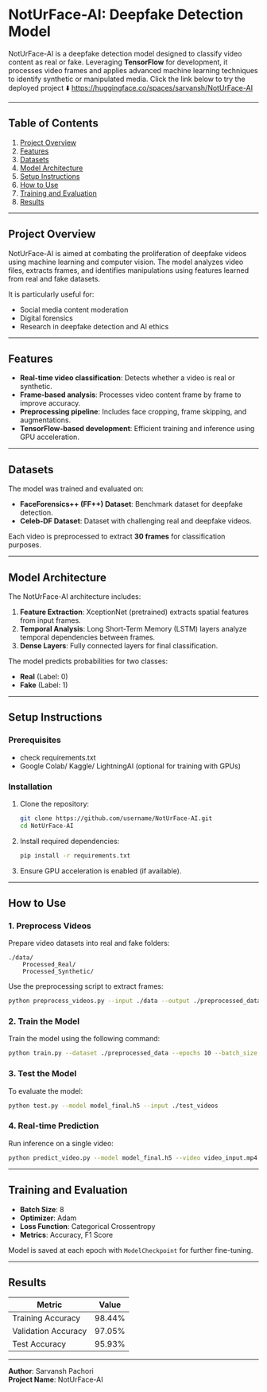 # NotUrFace-AI: Deepfake Detection Model

NotUrFace-AI is a deepfake detection model designed to classify video content as real or fake. Leveraging **TensorFlow** for development, it processes video frames and applies advanced machine learning techniques to identify synthetic or manipulated media.
Click the link below to try the deployed project ⬇️
https://huggingface.co/spaces/sarvansh/NotUrFace-AI

---

## Table of Contents
1. [Project Overview](#project-overview)
2. [Features](#features)
3. [Datasets](#datasets)
4. [Model Architecture](#model-architecture)
5. [Setup Instructions](#setup-instructions)
6. [How to Use](#how-to-use)
7. [Training and Evaluation](#training-and-evaluation)
8. [Results](#results)

---

## Project Overview
NotUrFace-AI is aimed at combating the proliferation of deepfake videos using machine learning and computer vision. The model analyzes video files, extracts frames, and identifies manipulations using features learned from real and fake datasets.

It is particularly useful for:
- Social media content moderation
- Digital forensics
- Research in deepfake detection and AI ethics

---

## Features
- **Real-time video classification**: Detects whether a video is real or synthetic.
- **Frame-based analysis**: Processes video content frame by frame to improve accuracy.
- **Preprocessing pipeline**: Includes face cropping, frame skipping, and augmentations.
- **TensorFlow-based development**: Efficient training and inference using GPU acceleration.

---

## Datasets
The model was trained and evaluated on:
- **FaceForensics++ (FF++) Dataset**: Benchmark dataset for deepfake detection.
- **Celeb-DF Dataset**: Dataset with challenging real and deepfake videos.

Each video is preprocessed to extract **30 frames** for classification purposes.

---

## Model Architecture
The NotUrFace-AI architecture includes:
1. **Feature Extraction**: XceptionNet (pretrained) extracts spatial features from input frames.
2. **Temporal Analysis**: Long Short-Term Memory (LSTM) layers analyze temporal dependencies between frames.
3. **Dense Layers**: Fully connected layers for final classification.

The model predicts probabilities for two classes:
- **Real** (Label: 0)
- **Fake** (Label: 1)

---

## Setup Instructions
### Prerequisites
- check requirements.txt
- Google Colab/ Kaggle/ LightningAI (optional for training with GPUs)

### Installation
1. Clone the repository:
   ```bash
   git clone https://github.com/username/NotUrFace-AI.git
   cd NotUrFace-AI
   ```
2. Install required dependencies:
   ```bash
   pip install -r requirements.txt
   ```
3. Ensure GPU acceleration is enabled (if available).

---

## How to Use
### 1. Preprocess Videos
Prepare video datasets into real and fake folders:
```
./data/
    Processed_Real/
    Processed_Synthetic/
```
Use the preprocessing script to extract frames:
```bash
python preprocess_videos.py --input ./data --output ./preprocessed_data
```

### 2. Train the Model
Train the model using the following command:
```bash
python train.py --dataset ./preprocessed_data --epochs 10 --batch_size 8
```

### 3. Test the Model
To evaluate the model:
```bash
python test.py --model model_final.h5 --input ./test_videos
```

### 4. Real-time Prediction
Run inference on a single video:
```bash
python predict_video.py --model model_final.h5 --video video_input.mp4
```

---

## Training and Evaluation
- **Batch Size**: 8
- **Optimizer**: Adam
- **Loss Function**: Categorical Crossentropy
- **Metrics**: Accuracy, F1 Score

Model is saved at each epoch with `ModelCheckpoint` for further fine-tuning.

---

## Results
| Metric          | Value       |
|-----------------|-------------|
| Training Accuracy | 98.44%       |
| Validation Accuracy | 97.05%     |
| Test Accuracy   | 95.93%         |


---

**Author**: Sarvansh Pachori  
**Project Name**: NotUrFace-AI
